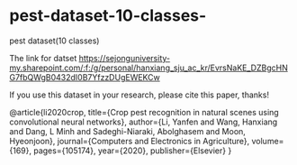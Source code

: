 # pest-dataset-10-classes-
pest dataset(10 classes)

The link for datset https://sejonguniversity-my.sharepoint.com/:f:/g/personal/hanxiang_sju_ac_kr/EvrsNaKE_DZBgcHNG7fbQWgB0432dI0B7YfzzDUgEWEKCw


If you use this dataset in your research, please cite this paper, thanks!


@article{li2020crop,
  title={Crop pest recognition in natural scenes using convolutional neural networks},
  author={Li, Yanfen and Wang, Hanxiang and Dang, L Minh and Sadeghi-Niaraki, Abolghasem and Moon, Hyeonjoon},
  journal={Computers and Electronics in Agriculture},
  volume={169},
  pages={105174},
  year={2020},
  publisher={Elsevier}
}
